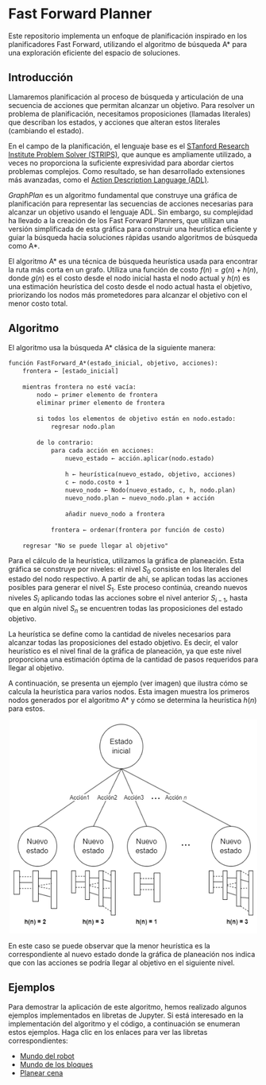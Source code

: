 # Fast Forward Planner
Este repositorio implementa un enfoque de planificación inspirado en los planificadores Fast Forward, utilizando el algoritmo de búsqueda A* para una exploración eficiente del espacio de soluciones.

## Introducción
Llamaremos planificación al proceso de búsqueda y articulación de una secuencia de acciones que permitan alcanzar un objetivo.
Para resolver un problema de planificación, necesitamos proposiciones (llamadas literales) que describan los estados, y acciones que alteran estos literales (cambiando el estado).

En el campo de la planificación, el lenguaje base es el [STanford Research Institute Problem Solver (STRIPS)](https://ai.stanford.edu/users/nilsson/OnlinePubs-Nils/PublishedPapers/strips.pdf), que aunque es ampliamente utilizado, a veces no proporciona la suficiente expresividad para abordar ciertos problemas complejos. Como resultado, se han desarrollado extensiones más avanzadas, como el [Action Description Language (ADL)](https://en.wikipedia.org/wiki/Action_description_language).

_GraphPlan_ es un algoritmo fundamental que construye una gráfica de planificación para representar las secuencias de acciones necesarias para alcanzar un objetivo usando el lenguaje ADL. Sin embargo, su complejidad ha llevado a la creación de los Fast Forward Planners, que utilizan una versión simplificada de esta gráfica para construir una heurística eficiente y guiar la búsqueda hacia soluciones rápidas usando algoritmos de búsqueda como A*.

El algoritmo A* es una técnica de búsqueda heurística usada para encontrar la ruta más corta en un grafo. Utiliza una función de costo $f(n) = g(n) + h(n)$, donde $g(n)$ es el costo desde el nodo inicial hasta el nodo actual y $h(n)$ es una estimación heurística del costo desde el nodo actual hasta el objetivo, priorizando los nodos más prometedores para alcanzar el objetivo con el menor costo total.

## Algoritmo
El algoritmo usa la búsqueda A* clásica de la siguiente manera:
```
función FastForward_A*(estado_inicial, objetivo, acciones):
    frontera ← [estado_inicial]
    
    mientras frontera no esté vacía:
        nodo ← primer elemento de frontera
        eliminar primer elemento de frontera
        
        si todos los elementos de objetivo están en nodo.estado:
            regresar nodo.plan
            
        de lo contrario:
            para cada acción en acciones:
                nuevo_estado ← acción.aplicar(nodo.estado)
                
                h ← heurística(nuevo_estado, objetivo, acciones)
                c ← nodo.costo + 1
                nuevo_nodo ← Nodo(nuevo_estado, c, h, nodo.plan)
                nuevo_nodo.plan ← nuevo_nodo.plan + acción
                    
                añadir nuevo_nodo a frontera
            
            frontera ← ordenar(frontera por función de costo)
            
    regresar "No se puede llegar al objetivo"
```
Para el cálculo de la heurística, utilizamos la gráfica de planeación. Esta gráfica se construye por niveles: el nivel $S_0$ consiste en los literales del estado del nodo respectivo. A partir de ahí, se aplican todas las acciones posibles para generar el nivel $S_1$. Este proceso continúa, creando nuevos niveles $S_i$ aplicando todas las acciones sobre el nivel anterior $S_{i-1}$, hasta que en algún nivel $S_n$ se encuentren todas las proposiciones del estado objetivo.

La heurística se define como la cantidad de niveles necesarios para alcanzar todas las proposiciones del estado objetivo. Es decir, el valor heurístico es el nivel final de la gráfica de planeación, ya que este nivel proporciona una estimación óptima de la cantidad de pasos requeridos para llegar al objetivo.

A continuación, se presenta un ejemplo (ver imagen) que ilustra cómo se calcula la heurística para varios nodos. Esta imagen muestra los primeros nodos generados por el algoritmo A* y cómo se determina la heurística $h(n)$ para estos.

<p align="center">
<img src="images/ffp.png" width="500" height="430">
</p>

En este caso se puede observar que la menor heurística es la correspondiente al nuevo estado donde la gráfica de planeación nos indica que con las acciones se podría llegar al objetivo en el siguiente nivel. 

## Ejemplos

Para demostrar la aplicación de este algoritmo, hemos realizado algunos ejemplos implementados en libretas de Jupyter. Si está interesado en la implementación del algoritmo y el código, a continuación se enumeran estos ejemplos. Haga clic en los enlaces para ver las libretas correspondientes:

- [Mundo del robot](notebooks/Robot.ipynb)
- [Mundo de los bloques](notebooks/BlockWorld.ipynb)
- [Planear cena](notebooks/DinnerPlanning.ipynb)